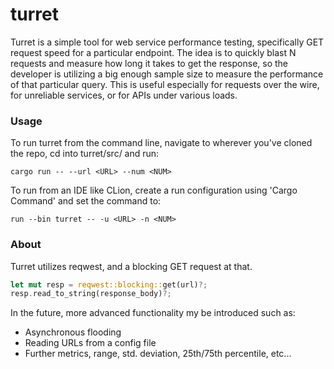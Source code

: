 # turret
Turret is a simple tool for web service performance testing, specifically GET request
speed for a particular endpoint. The idea is to quickly blast N requests and measure
how long it takes to get the response, so the developer is utilizing a big enough
sample size to measure the performance of that particular query. This is useful especially
for requests over the wire, for unreliable services, or for APIs under various loads.

### Usage  
To run turret from the command line, navigate to wherever you've cloned the repo, cd into
turret/src/ and run:
```
cargo run -- --url <URL> --num <NUM>
```

To run from an IDE like CLion, create a run configuration using 'Cargo Command' and
set the command to:
```
run --bin turret -- -u <URL> -n <NUM>
```

### About
Turret utilizes reqwest, and a blocking GET request at that.

```Rust
let mut resp = reqwest::blocking::get(url)?;
resp.read_to_string(response_body)?;
```

In the future, more advanced functionality my be introduced such as:
* Asynchronous flooding
* Reading URLs from a config file
* Further metrics, range, std. deviation, 25th/75th percentile, etc...
